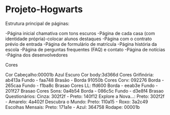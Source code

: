 # Projeto-Hogwarts

Estrutura principal de páginas:

-Página inicial chamativa com tons escuros
-Página de cada casa (com identidade própria)-colocar alunos destaques
-Página com o contrato prévio de entrada
-Página de formulário de matrícula
-Página história da escola
-Página de perguntas frequentes (FAQ) e contato
-Página de notícias
-Página dos desenvolvedores

Cores

Cor Cabeçalho:00001b Azul Escuro
Cor body:3d366d
Cores Grifinória: ab413a Fundo - faa748 Brasão - Borda 91050b
Cores Corv: 092276 Borda - 265caa Fundo - f1ba8c Brasao
Cores LL: ffd600 Borda - eeab3e Fundo - 201f27 Brasao
Cores Sons: 0a4b54 Borda - 086c5c Fundo - d3e8f4 Brasao
Questionários: Cinza: 302f2f - Preto: 140f12
Explore a Nova...: Preto: 302f2f - Amarelo: 4a402f
Descubra o Mundo: Preto: 110a15 - Roxo: 3a2c49
Escolhas Mensais: Preto: 171a1e - Azul: 364758
Rodape: 00001b